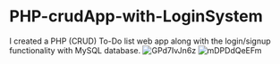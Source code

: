 # PHP-crudApp-with-LoginSystem
I created a PHP (CRUD) To-Do list web app along with the login/signup functionality with MySQL database.
![GPd7IvJn6z](https://user-images.githubusercontent.com/25563231/107121192-2260b880-68b7-11eb-8cbc-abf24c0dd33b.png)
![mDPDdQeEFm](https://user-images.githubusercontent.com/25563231/107121210-2c82b700-68b7-11eb-97cb-a3f853f92138.png)
